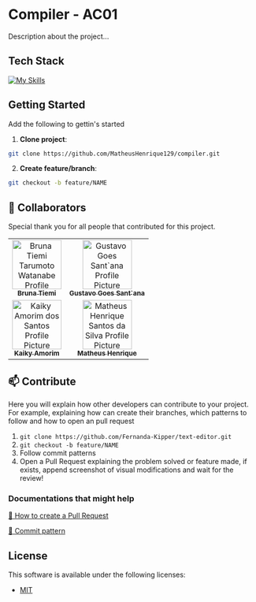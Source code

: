 # Compiler - AC01

Description about the project...

## Tech Stack

<!--- # "Verify icons availability here https://github.com/tandpfun/skill-icons" -->

[![My Skills](https://skillicons.dev/icons?i=python)](https://skillicons.dev)

## Getting Started

Add the following to gettin's started

1. **Clone project**:

```bash
git clone https://github.com/MatheusHenrique129/compiler.git
```

2. **Create feature/branch**:

```bash
git checkout -b feature/NAME
```

## 🤝 Collaborators

Special thank you for all people that contributed for this project.

<table>
  <tr>
    <td align="center">
      <a href="#">
        <img src="https://avatars.githubusercontent.com/u/83559358?v=4" width="100px;" alt="Bruna Tiemi Tarumoto Watanabe Profile Picture"/><br>
        <sub>
          <b>Bruna Tiemi</b>
        </sub>
      </a>
    </td>
    <td align="center">
      <a href="#">
        <img src="https://avatars.githubusercontent.com/u/59123330?v=4" width="100px;" alt="Gustavo Goes Sant`ana Profile Picture"/><br>
        <sub>
          <b>Gustavo Goes Sant`ana</b>
        </sub>
      </a>
    </td>
  </tr>
  <td align="center">
      <a href="#">
        <img src="https://avatars.githubusercontent.com/u/112651586?v=4" width="100px;" alt="Kaiky Amorim dos Santos Profile Picture"/><br>
        <sub>
          <b>Kaiky Amorim</b>
        </sub>
      </a>
    </td>
    <td align="center">
      <a href="#">
        <img src="https://avatars.githubusercontent.com/u/67923259?s=400&u=4e6fa46b0f1d7daf7ca23fb8c9ab3034e70c0149&v=4" width="100px;" alt="Matheus Henrique Santos da Silva Profile Picture"/><br>
        <sub>
          <b>Matheus Henrique</b>
        </sub>
      </a>
    </td>
</table>

## 📫 Contribute

Here you will explain how other developers can contribute to your project. For example, explaining how can create their branches, which patterns to follow and how to open an pull request

1. `git clone https://github.com/Fernanda-Kipper/text-editor.git`
2. `git checkout -b feature/NAME`
3. Follow commit patterns
4. Open a Pull Request explaining the problem solved or feature made, if exists, append screenshot of visual modifications and wait for the review!

### Documentations that might help

[📝 How to create a Pull Request](https://www.atlassian.com/br/git/tutorials/making-a-pull-request)

[💾 Commit pattern](https://gist.github.com/joshbuchea/6f47e86d2510bce28f8e7f42ae84c716)

## License

This software is available under the following licenses:

- [MIT](https://rem.mit-license.org)
